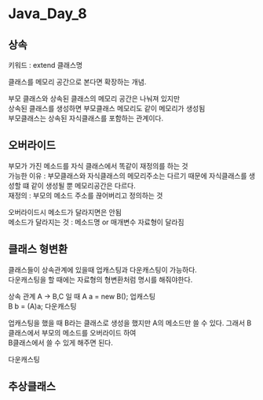 # Java_Day_8


## 상속

키워드 : extend 클래스명

클래스를 메모리 공간으로 본다면 확장하는 개념.  

부모 클래스와 상속된 클래스의 메모리 공간은 나눠져 있지만  
상속된 클래스를 생성하면 부모클래스 메모리도 같이 메모리가 생성됨  
부모클래스는 상속된 자식클래스를 포함하는 관계이다.  

## 오버라이드
부모가 가진 메소드를 자식 클래스에서 똑같이 재정의를 하는 것  
가능한 이유 : 부모클래스와 자식클래스의 메모리주소는 다르기 때문에 자식클래스를 생성할 떄 같이 생성될 뿐 메모리공간은 다르다.  
재정의 : 부모의 메소드 주소를 끊어버리고 정의하는 것  

오버라이드시 메소드가 달라지면은 안됨  
메소드가 달라지는 것 : 메소드명 or 매개변수 자료형이 달라짐  

## 클래스 형변환

클래스들이 상속관계에 있을때 업캐스팅과 다운캐스팅이 가능하다.  
다운캐스팅을 할 때에는 자료형의 형변환처럼 명시를 해줘야한다.  

상속 관계
A -> B,C 일 때
A a = new B(); 업캐스팅  
B b = (A)a; 다운캐스팅

업캐스팅을 했을 때 B라는 클래스로 생성을 했지만 A의 메소드만 쓸 수 있다. 그래서 B 클래스에서 부모의 메소드를 오버라이드 하여  
B클래스에서 쓸 수 있게 해주면 된다.

다운캐스팅

## 추상클래스

